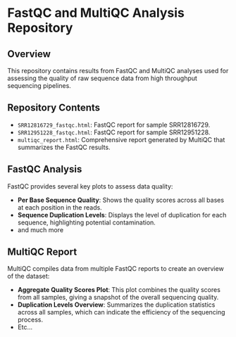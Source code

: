 # FastQC and MultiQC Analysis Repository

## Overview
This repository contains results from FastQC and MultiQC analyses used for assessing the quality of raw sequence data from high throughput sequencing pipelines.

## Repository Contents
- `SRR12816729_fastqc.html`: FastQC report for sample SRR12816729.
- `SRR12951228_fastqc.html`: FastQC report for sample SRR12951228.
- `multiqc_report.html`: Comprehensive report generated by MultiQC that summarizes the FastQC results.

## FastQC Analysis
FastQC provides several key plots to assess data quality:
- **Per Base Sequence Quality**: Shows the quality scores across all bases at each position in the reads.
- **Sequence Duplication Levels**: Displays the level of duplication for each sequence, highlighting potential contamination.
- and much more

## MultiQC Report
MultiQC compiles data from multiple FastQC reports to create an overview of the dataset:
- **Aggregate Quality Scores Plot**: This plot combines the quality scores from all samples, giving a snapshot of the overall sequencing quality.
- **Duplication Levels Overview**: Summarizes the duplication statistics across all samples, which can indicate the efficiency of the sequencing process.
- Etc...
